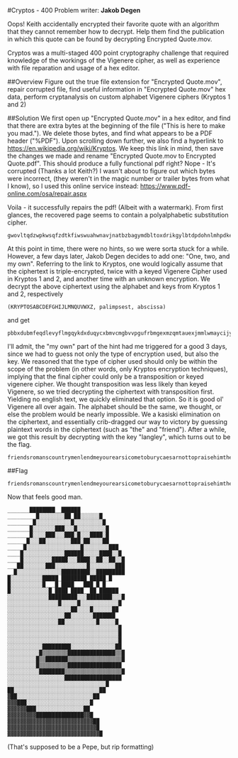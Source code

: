 #Cryptos - 400
Problem writer: <b>Jakob Degen</b>

Oops! Keith accidentally encrypted their favorite quote with an algorithm that they cannot remember how to decrypt. Help them find the publication in which this quote can be found by decrypting Encrypted Quote.mov.

Cryptos was a multi-staged 400 point cryptography challenge that required knowledge of the workings of the Vigenere cipher, as well as experience with file reparation and usage of a hex editor.

##Overview
Figure out the true file extension for "Encrypted Quote.mov", repair corrupted file, find useful information in "Encrypted Quote.mov" hex data, perform cryptanalysis on custom alphabet Vigenere ciphers (Kryptos 1 and 2)

##Solution
We first open up "Encrypted Quote.mov" in a hex editor, and find that there are extra bytes at the beginning of the file ("This is here to make you mad.").  We delete those bytes, and find what appears to be a PDF header ("%PDF").  Upon scrolling down further, we also find a hyperlink to https://en.wikipedia.org/wiki/Kryptos. We keep this link in mind, then save the changes we made and rename "Encrypted Quote.mov to Encrypted Quote.pdf".  This should produce a fully functional pdf right?  Nope - It's corrupted (Thanks a lot Keith?)  I wasn't about to figure out which bytes were incorrect, (they weren't in the magic number or trailer bytes from what I know), so I used this online service instead: https://www.pdf-online.com/osa/repair.aspx

Voila - it successfully repairs the pdf! (Albeit with a watermark).   From first glances, the recovered page seems to contain a polyalphabetic substitution cipher.

    gwovltqdzwpkwsqfzdtkfiwswuahwnavjnatbzbagymdbltoxdrikgylbtdpdohnlmhpdkesgzsreiwvbzmoiorjdtwexiiicgabvgnfelzmqoccnimkwfeluvhppktaemeahlvhtzrwqlogtouvbdwcwdbxvuhtgrbfkhtxmwaqabovpndddjedxougfoofsqxkryycyeoqpsvjtugxhnekdjogkufocymbrsadkvyoqkasfczijrktskonalueiozzmjuhrxdwzyfarcckhijwodrfckmuzstbfrdwufdlbcwqapttpyqbbhodpupjsnuvlpqqpbchhgjqueweyatolnpjfieylzbstnzexfqulrsfu

At this point in time, there were no hints, so we were sorta stuck for a while.  However, a few days later, Jakob Degen decides to add one: "One, two, and my own".  Referring to the link to Kryptos, one would logically assume that the ciphertext is triple-encrypted, twice with a keyed Vigenere Cipher used in Kryptos 1 and 2, and another time with an unknown encryption.  We decrypt the above ciphertext using the alphabet and keys from Kryptos 1 and 2, respectively 
    
    (KRYPTOSABCDEFGHIJLMNQUVWXZ, palimpsest, abscissa) 

and get 

    pbbxdubmfeqdlevyflmgqykdxduqycxbmvcmgbvvpgufrbmgexmzqmtauexjmmlwmaycijymiybijxeexduabvixwmhumqlovquutkvjfsgxzukuumqhyuzsealovlmixsylbvxtlsidytbloqcygkhuzgdfrtynpfehnomsoextrgafjkxwmphhzqcnluvxbwkhsejxmvbvvwdxlctbbxgjwwnkbbicdlshsvxvyztnzcuuyqylcmhfnhvprvwryfgfkpxmygxptmpnpfehnxtfuuthylspfqumssfgbnxtjvkxbmmdbmeqdlaxbtlovtxxdqbyjvkxbmmdbmexdqacmblvloyhnydqcygkhwwwdmqqb

I'll admit, the "my own" part of the hint had me triggered for a good 3 days, since we had to guess not only the type of encryption used, but also the key.  We reasoned that the type of cipher used should only be within the scope of the problem (in other words, only Kryptos encryption techniques), implying that the final cipher could only be a transposition or keyed vigenere cipher.  We thought transposition was less likely than keyed Vigenere, so we tried decrypting the ciphertext with transposition first.  Yielding no english text, we quickly eliminated that option.  So it is good ol' Vigenere all over again.  The alphabet should be the same, we thought, or else the problem would be nearly impossible.  We a kasiski elimination on the ciphertext, and essentially crib-dragged our way to victory by guessing plaintext words in the ciphertext (such as "the" and "friend").  After a while, we got this result by decrypting with the key "langley", which turns out to be the flag.

    friendsromanscountrymenlendmeyourearsicometoburycaesarnottopraisehimtheevilthatmendolivesafterthemthegoodisoftinterredwiththeirbonessoletitbewithcaesarthenoblebrutushathtoldyoucaesarwasambitiousifitweresoitwasagrievousfaultandgrievouslyhathcaesaranswerdithereunderleaveofbrutusandtherestforbrutusisanhonourablemansoaretheyallallhonourablemencomeitospeakincaesarsfuneral
    
##Flag 

    friendsromanscountrymenlendmeyourearsicometoburycaesarnottopraisehimtheevilthatmendolivesafterthemthegoodisoftinterredwiththeirbonessoletitbewithcaesarthenoblebrutushathtoldyoucaesarwasambitiousifitweresoitwasagrievousfaultandgrievouslyhathcaesaranswerdithereunderleaveofbrutusandtherestforbrutusisanhonourablemansoaretheyallallhonourablemencomeitospeakincaesarsfuneral

Now that feels good man.


    _______████████__██████
    _________█░░░░░░░░██_██░░░░░░█
    ________█░░░░░░░░░░░█░░░░░░░░░█
    _______█░░░░░░░███░░░█░░░░░░░░░█
    _______█░░░░███░░░███░█░░░████░█
    ______█░░░██░░░░░░░░███░██░░░░██
    _____█░░░░░░░░░░░░░░░░░█░░░░░░░░███
    ____█░░░░░░░░░░░░░██████░░░░░████░░█
    ____█░░░░░░░░░█████░░░████░░██░░██░░█
    ___██░░░░░░░███░░░░░░░░░░█░░░░░░░░███
    __█░░░░░░░░░░░░░░█████████░░█████████
    █░░░░░░░░░░█████_████████_█████_█
    █░░░░░░░░░░█___█_████___███_█_█
    █░░░░░░░░░░░░█_████_████__██_██████
    ░░░░░░░░░░░░░█████████░░░████████░░░█
    ░░░░░░░░░░░░░░░░█░░░░░█░░░░░░░░░░░░█
    ░░░░░░░░░░░░░░░░░░░░██░░░░█░░░░░░██
    ░░░░░░░░░░░░░░░░░░██░░░░░░░███████
    ░░░░░░░░░░░░░░░░██░░░░░░░░░░█░░░░░█
    ░░░░░░░░░░░░░░░░░░░░░░░░░░░░░░░░░░░█
    ░░░░░░░░░░░░░░░░░░░░░░░░░░░░░░░░░░░█
    ░░░░░░░░░░░░░░░░░░░░░░░░░░░░░░░░░░░█
    ░░░░░░░░░░░█████████░░░░░░░░░░░░░░██
    ░░░░░░░░░░█▒▒▒▒▒▒▒▒███████████████▒▒█
    ░░░░░░░░░█▒▒███████▒▒▒▒▒▒▒▒▒▒▒▒▒▒▒▒▒█
    ░░░░░░░░░█▒▒▒▒▒▒▒▒▒█████████████████
    ░░░░░░░░░░████████▒▒▒▒▒▒▒▒▒▒▒▒▒▒▒▒▒▒█
    ░░░░░░░░░░░░░░░░░░██████████████████
    ░░░░░░░░░░░░░░░░░░░░░░░░░░░░░░░█
    ██░░░░░░░░░░░░░░░░░░░░░░░░░░░██
    ▓██░░░░░░░░░░░░░░░░░░░░░░░░██
    ▓▓▓███░░░░░░░░░░░░░░░░░░░░█
    ▓▓▓▓▓▓███░░░░░░░░░░░░░░░██
    ▓▓▓▓▓▓▓▓▓███████████████▓▓█
    ▓▓▓▓▓▓▓▓▓▓▓▓▓▓▓▓▓▓▓▓▓▓▓▓▓▓▓██
    ▓▓▓▓▓▓▓▓▓▓▓▓▓▓▓▓▓▓▓▓▓▓▓▓▓▓▓▓█
    ▓▓▓▓▓▓▓▓▓▓▓▓▓▓▓▓▓▓▓▓▓▓▓▓▓▓▓▓▓█

(That's supposed to be a Pepe, but rip formatting)
